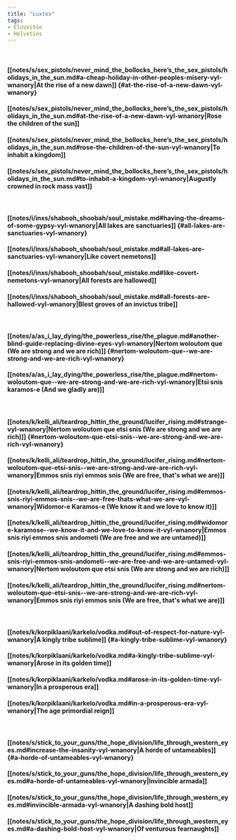 ```yaml
---
title: "Luxtos"
tags:
- Eluveitie
- Helvetios
---
```

&nbsp;
#### [[notes/s/sex_pistols/never_mind_the_bollocks_here’s_the_sex_pistols/holidays_in_the_sun.md#a-cheap-holiday-in-other-peoples-misery-vyl-wnanory|At the rise of a new dawn]] {#at-the-rise-of-a-new-dawn-vyl-wnanory}
#### [[notes/s/sex_pistols/never_mind_the_bollocks_here’s_the_sex_pistols/holidays_in_the_sun.md#at-the-rise-of-a-new-dawn-vyl-wnanory|Rose the children of the sun]]
#### [[notes/s/sex_pistols/never_mind_the_bollocks_here’s_the_sex_pistols/holidays_in_the_sun.md#rose-the-children-of-the-sun-vyl-wnanory|To inhabit a kingdom]]
#### [[notes/s/sex_pistols/never_mind_the_bollocks_here’s_the_sex_pistols/holidays_in_the_sun.md#to-inhabit-a-kingdom-vyl-wnanory|Augustly crowned in rock mass vast]]
&nbsp;
#### [[notes/i/inxs/shabooh_shoobah/soul_mistake.md#having-the-dreams-of-some-gypsy-vyl-wnanory|All lakes are sanctuaries]] {#all-lakes-are-sanctuaries-vyl-wnanory}
#### [[notes/i/inxs/shabooh_shoobah/soul_mistake.md#all-lakes-are-sanctuaries-vyl-wnanory|Like covert nemetons]]
#### [[notes/i/inxs/shabooh_shoobah/soul_mistake.md#like-covert-nemetons-vyl-wnanory|All forests are hallowed]]
#### [[notes/i/inxs/shabooh_shoobah/soul_mistake.md#all-forests-are-hallowed-vyl-wnanory|Blest groves of an invictus tribe]]
&nbsp;
#### [[notes/a/as_i_lay_dying/the_powerless_rise/the_plague.md#another-blind-guide-replacing-divine-eyes-vyl-wnanory|Nertom woloutom que  (We are strong and we are rich)]] {#nertom-woloutom-que--we-are-strong-and-we-are-rich-vyl-wnanory}
#### [[notes/a/as_i_lay_dying/the_powerless_rise/the_plague.md#nertom-woloutom-que--we-are-strong-and-we-are-rich-vyl-wnanory|Etsi snis karamos-e  (And we gladly are)]]
&nbsp;
#### [[notes/k/kelli_ali/teardrop_hittin_the_ground/lucifer_rising.md#strange-vyl-wnanory|Nertom woloutom que etsi snis  (We are strong and we are rich)]] {#nertom-woloutom-que-etsi-snis--we-are-strong-and-we-are-rich-vyl-wnanory}
#### [[notes/k/kelli_ali/teardrop_hittin_the_ground/lucifer_rising.md#nertom-woloutom-que-etsi-snis--we-are-strong-and-we-are-rich-vyl-wnanory|Emmos snis riyi emmos snis  (We are free, that's what we are)]]
#### [[notes/k/kelli_ali/teardrop_hittin_the_ground/lucifer_rising.md#emmos-snis-riyi-emmos-snis--we-are-free-thats-what-we-are-vyl-wnanory|Widomor-e Karamos-e  (We know it and we love to know it)]]
#### [[notes/k/kelli_ali/teardrop_hittin_the_ground/lucifer_rising.md#widomore-karamose--we-know-it-and-we-love-to-know-it-vyl-wnanory|Emmos snis riyi emmos snis andometi  (We are free and we are untamed)]]
#### [[notes/k/kelli_ali/teardrop_hittin_the_ground/lucifer_rising.md#emmos-snis-riyi-emmos-snis-andometi--we-are-free-and-we-are-untamed-vyl-wnanory|Nertom woloutom que etsi snis  (We are strong and we are rich)]]
#### [[notes/k/kelli_ali/teardrop_hittin_the_ground/lucifer_rising.md#nertom-woloutom-que-etsi-snis--we-are-strong-and-we-are-rich-vyl-wnanory|Emmos snis riyi emmos snis  (We are free, that's what we are)]]
&nbsp;
#### [[notes/k/korpiklaani/karkelo/vodka.md#out-of-respect-for-nature-vyl-wnanory|A kingly tribe sublime]] {#a-kingly-tribe-sublime-vyl-wnanory}
#### [[notes/k/korpiklaani/karkelo/vodka.md#a-kingly-tribe-sublime-vyl-wnanory|Arose in its golden time]]
#### [[notes/k/korpiklaani/karkelo/vodka.md#arose-in-its-golden-time-vyl-wnanory|In a prosperous era]]
#### [[notes/k/korpiklaani/karkelo/vodka.md#in-a-prosperous-era-vyl-wnanory|The age primordial reign]]
&nbsp;
#### [[notes/s/stick_to_your_guns/the_hope_division/life_through_western_eyes.md#increase-the-insanity-vyl-wnanory|A horde of untameables]] {#a-horde-of-untameables-vyl-wnanory}
#### [[notes/s/stick_to_your_guns/the_hope_division/life_through_western_eyes.md#a-horde-of-untameables-vyl-wnanory|Invincible armada]]
#### [[notes/s/stick_to_your_guns/the_hope_division/life_through_western_eyes.md#invincible-armada-vyl-wnanory|A dashing bold host]]
#### [[notes/s/stick_to_your_guns/the_hope_division/life_through_western_eyes.md#a-dashing-bold-host-vyl-wnanory|Of venturous fearnaughts]]
